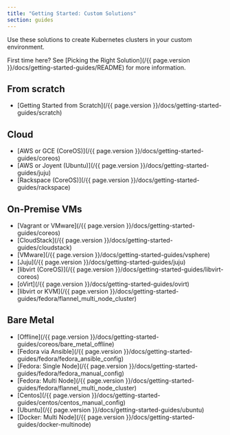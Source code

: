 ```yaml
---
title: "Getting Started: Custom Solutions"
section: guides
---
```


Use these solutions to create Kubernetes clusters in your custom environment.

First time here? See [Picking the Right Solution](/{{ page.version }}/docs/getting-started-guides/README) for more information.

## From scratch

*   [Getting Started from Scratch](/{{ page.version }}/docs/getting-started-guides/scratch)

## Cloud

*   [AWS or GCE (CoreOS)](/{{ page.version }}/docs/getting-started-guides/coreos)
*   [AWS or Joyent (Ubuntu)](/{{ page.version }}/docs/getting-started-guides/juju)
*   [Rackspace (CoreOS)](/{{ page.version }}/docs/getting-started-guides/rackspace)

## On-Premise VMs

*   [Vagrant or VMware](/{{ page.version }}/docs/getting-started-guides/coreos)
*   [CloudStack](/{{ page.version }}/docs/getting-started-guides/cloudstack)
*   [VMware](/{{ page.version }}/docs/getting-started-guides/vsphere)
*   [Juju](/{{ page.version }}/docs/getting-started-guides/juju)
*   [libvirt (CoreOS)](/{{ page.version }}/docs/getting-started-guides/libvirt-coreos)
*   [oVirt](/{{ page.version }}/docs/getting-started-guides/ovirt)
*   [libvirt or KVM](/{{ page.version }}/docs/getting-started-guides/fedora/flannel_multi_node_cluster)

## Bare Metal

* [Offline](/{{ page.version }}/docs/getting-started-guides/coreos/bare_metal_offline)
*   [Fedora via Ansible](/{{ page.version }}/docs/getting-started-guides/fedora/fedora_ansible_config)
*   [Fedora: Single Node](/{{ page.version }}/docs/getting-started-guides/fedora/fedora_manual_config)
*   [Fedora: Multi Node](/{{ page.version }}/docs/getting-started-guides/fedora/flannel_multi_node_cluster)
*   [Centos](/{{ page.version }}/docs/getting-started-guides/centos/centos_manual_config)
*   [Ubuntu](/{{ page.version }}/docs/getting-started-guides/ubuntu)
*   [Docker: Multi Node](/{{ page.version }}/docs/getting-started-guides/docker-multinode)